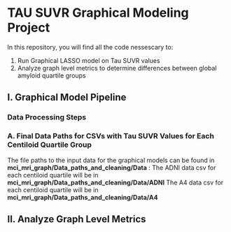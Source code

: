 # TAU SUVR Graphical Modeling Project 
In this repository, you will find all the code nessescary to:  
1. Run Graphical LASSO model on Tau SUVR values 
2. Analyze graph level metrics to determine differences between global amyloid quartile groups 

## I. Graphical Model Pipeline 

### Data Processing Steps 





### A. Final Data Paths for CSVs with Tau SUVR Values for Each Centiloid Quartile Group
The file paths to the input data for the graphical models can be found in **mci_mri_graph/Data_paths_and_cleaning/Data** :
The ADNI data csv for each centiloid quartile will be in **mci_mri_graph/Data_paths_and_cleaning/Data/ADNI**
The A4 data csv for each centiloid quartile will be in **mci_mri_graph/Data_paths_and_cleaning/Data/A4**
## II. Analyze Graph Level Metrics 


